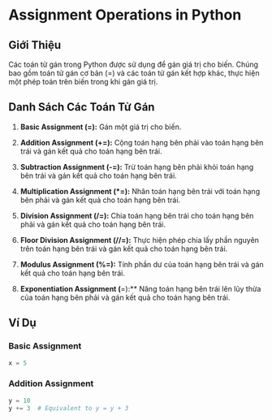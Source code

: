 # Assignment Operations in Python

## Giới Thiệu

Các toán tử gán trong Python được sử dụng để gán giá trị cho biến. Chúng bao gồm toán tử gán cơ bản (=) và các toán tử gán kết hợp khác, thực hiện một phép toán trên biến trong khi gán giá trị.

## Danh Sách Các Toán Tử Gán

1. **Basic Assignment (=):** Gán một giá trị cho biến.

2. **Addition Assignment (+=):** Cộng toán hạng bên phải vào toán hạng bên trái và gán kết quả cho toán hạng bên trái.

3. **Subtraction Assignment (-=):** Trừ toán hạng bên phải khỏi toán hạng bên trái và gán kết quả cho toán hạng bên trái.

4. **Multiplication Assignment (*=):** Nhân toán hạng bên trái với toán hạng bên phải và gán kết quả cho toán hạng bên trái.

5. **Division Assignment (/=):** Chia toán hạng bên trái cho toán hạng bên phải và gán kết quả cho toán hạng bên trái.

6. **Floor Division Assignment (//=):** Thực hiện phép chia lấy phần nguyên trên toán hạng bên trái và gán kết quả cho toán hạng bên trái.

7. **Modulus Assignment (%=):** Tính phần dư của toán hạng bên trái và gán kết quả cho toán hạng bên trái.

8. **Exponentiation Assignment (**=):** Nâng toán hạng bên trái lên lũy thừa của toán hạng bên phải và gán kết quả cho toán hạng bên trái.

## Ví Dụ

### Basic Assignment

```python
x = 5
```

### Addition Assignment

```python
y = 10
y += 3  # Equivalent to y = y + 3
```